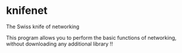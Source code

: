 # knifenet
The Swiss knife of networking

This program allows you to perform the basic functions of networking, without downloading any additional library !!
